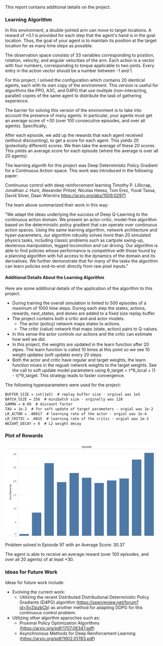 This report contains additional details on the project.

### Learning Algorithm

In this environment, a double-jointed arm can move to target locations. A reward of +0.1 is provided for each step that the agent's hand is in the goal location. Thus, the goal of your agent is to maintain its position at the target location for as many time steps as possible.

The observation space consists of 33 variables corresponding to position, rotation, velocity, and angular velocities of the arm. Each action is a vector with four numbers, corresponding to torque applicable to two joints. Every entry in the action vector should be a number between -1 and 1.

For this project, I solved the configuration which contains 20 identical agents, each with its own copy of the environment. This version is useful for algorithms like PPO, A3C, and D4PG that use multiple (non-interacting, parallel) copies of the same agent to distribute the task of gathering experience.

The barrier for solving this version of the environment is to take into account the presence of many agents. In particular, your agents must get an average score of +30 (over 100 consecutive episodes, and over all agents). Specifically,

After each episode, we add up the rewards that each agent received (without discounting), to get a score for each agent. This yields 20 (potentially different) scores. We then take the average of these 20 scores. This yields an average score for each episode (where the average is over all 20 agents).

The learning algorith for this project was Deep Deterministic Policy Gradient for a Continuous Action-space. This work was introduced in the following paper: 

Continuous control with deep reinforcement learning
Timothy P. Lillicrap, Jonathan J. Hunt, Alexander Pritzel, Nicolas Heess, Tom Erez, Yuval Tassa, David Silver, Daan Wierstra
https://arxiv.org/abs/1509.02971

The team above summarized their work in this way:

"We adapt the ideas underlying the success of Deep Q-Learning to the continuous action domain. We present an actor-critic, model-free algorithm based on the deterministic policy gradient that can operate over continuous action spaces. Using the same learning algorithm, network architecture and hyper-parameters, our algorithm robustly solves more than 20 simulated physics tasks, including classic problems such as cartpole swing-up, dexterous manipulation, legged locomotion and car driving. Our algorithm is able to find policies whose performance is competitive with those found by a planning algorithm with full access to the dynamics of the domain and its derivatives. We further demonstrate that for many of the tasks the algorithm can learn policies end-to-end: directly from raw pixel inputs."

#### Additional Details About the Learning Algorithm

Here are some additional details of the application of the algorithm to this project.
* During training the overall simulation is limted to 500 episodes of a maximum of 1000 time steps.  During each step the states, actions, rewards, next_states, and dones are added to a fixed size replay buffer.
* The project contains both a critic and and actor models.
    * The actor (policy) network maps states to actions.
    * The critic (value) network that maps (state, action) pairs to Q-values.
* In this sense the actor controls our actions and the critic can estimate how well we did.
* In this project, the weights are updated in the learn function after 20 stpes.  The learn function is called 10 times at this point so we see 10 weight updates (soft update) every 20 steps.
* Both the actor and critic have regular and target weights, the learn function mixes in the regualr network weights to the target weights. See the call to soft update model parameters using θ_target = τ*θ_local + (1 - τ)*θ_target.  This strategy leads to faster convergence.   

The following hyperparameters were used for the project:

```
BUFFER_SIZE = int(1e5)  # replay buffer size - orginal was 1e5
BATCH_SIZE = 256  # minibatch size - orginally was 128
GAMMA = 0.99  # discount factor
TAU = 1e-2  # for soft update of target parameters - orgial was 1e-2
LR_ACTOR = .00017  # learning rate of the actor - orgial was 1e-4
LR_CRITIC = .0015  # learning rate of the critic - orgial was 1e-2
WEIGHT_DECAY = 0  # L2 weight decay
```

### Plot of Rewards

![Plot of Rewards](https://github.com/bohoro/ContinuousControl/blob/master/plot/Plot.jpeg?raw=true)

Problem solved in Episode 97 with an Average Score: 30.37

The agent is able to receive an average reward (over 100 episodes, and over all 20 agents) of at least +30.

### Ideas for Future Work

Ideas for future work include:

* Evolving the current work:
    * Utilizing the recent Distributed Distributional Deterministic Policy Gradients (D4PG) algorithm (https://openreview.net/forum?id=SyZipzbCb) as another method for adapting DDPG for this continuous control problem.
* Utilizing other algorthm approches such as:
    * Proximal Policy Optimization Algorithms (https://arxiv.org/pdf/1707.06347.pdf)
    * Asynchronous Methods for Deep Reinforcement Learning (https://arxiv.org/pdf/1602.01783.pdf)
    
    
